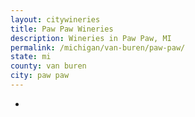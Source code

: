 ```yaml
---
layout: citywineries
title: Paw Paw Wineries
description: Wineries in Paw Paw, MI
permalink: /michigan/van-buren/paw-paw/
state: mi
county: van buren
city: paw paw
---
```

-
